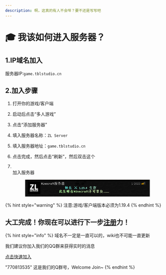 ```yaml
---
description: 啊，这真的有人不会咩？要不还是写写吧
---
```


# 🎓 我该如何进入服务器？

## 1.IP域名加入

服务器IP:`game.tblstudio.cn`

## 2.加入步骤

1. 打开你的游戏/客户端
2. 启动后点击“多人游戏”
3. 点击“添加服务器”
4. 填入服务器名称：`ZL Server`
5. 填入服务器地址：`game.tblstudio.cn`
6. 点击完成，然后点击“刷新”，然后双击这个
7.  \
    加入服务器

    <figure><img src="../.gitbook/assets/image.png" alt=""><figcaption></figcaption></figure>

{% hint style="warning" %}
注意:游戏/客户端版本必须为1.19.4
{% endhint %}



## **大工完成！你现在可以进行下一步**[**注册**](../gai-shu/zhu-ce-yu-deng-lu.md)**力！**

{% hint style="info" %}
域名不一定是一直可以的，wiki也不可能一直更新

我们建议你加入我们的QQ群来获得实时的消息

[点击快速加入](http://qm.qq.com/cgi-bin/qm/qr?\_wv=1027\&k=QLrR-96sjjag6kW4s4aEiaCgSISS82rQ\&authKey=dT4xz1yY6M0JZSwPr5M1KylWGRQtKsrebJR4k5KY17ydwj7WgsH5KKKArRDzunLU\&noverify=0\&group\_code=770813535)

"770813535" 这是我们的Q群号，Welcome Join\~
{% endhint %}
